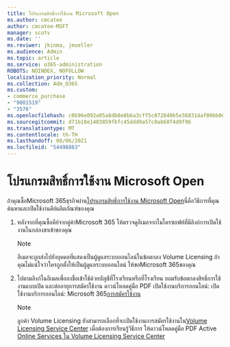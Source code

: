 ```yaml
---
title: โปรแกรมสิทธิ์การใช้งาน Microsoft Open
ms.author: cmcatee
author: cmcatee-MSFT
manager: scotv
ms.date: ''
ms.reviwer: jkinma, jmueller
ms.audience: Admin
ms.topic: article
ms.service: o365-administration
ROBOTS: NOINDEX, NOFOLLOW
localization_priority: Normal
ms.collection: Adm_O365
ms.custom:
- commerce_purchase
- "9001519"
- "3576"
ms.openlocfilehash: c0b96e092a05a8db8e8b6a3cff5c072840b5e368314af00bb065e03149df6b60
ms.sourcegitcommit: d71b18e1403859fbfc45ddd9a57c8ab68f4d9f96
ms.translationtype: MT
ms.contentlocale: th-TH
ms.lasthandoff: 08/06/2021
ms.locfileid: "54498883"
---
```

# <a name="microsoft-open-license-program"></a>โปรแกรมสิทธิ์การใช้งาน Microsoft Open

ถ้าคุณซื้อMicrosoft 365ธุรกิจผ่าน[โปรแกรมสิทธิ์การใช้งาน Microsoft Open](https://go.microsoft.com/fwlink/p/?LinkID=613298)นี่คือวิธีการที่คุณค้นหาและเปิดใช้งานคีย์ผลิตภัณฑ์ของคุณ

1. หลังจากที่คุณซื้อคีย์จากคู่ค้าMicrosoft 365 ให้ตรวจดูอีเมลจากไมโครซอฟท์ที่มีลิงก์การเปิดใช้งานในกล่องขาเข้าของคุณ

    > [!NOTE]
    > อีเมลจะถูกส่งไปยังบุคคลที่แสดงเป็นผู้ดูแลระบบออนไลน์ในข้อตกลง Volume Licensing ถ้าคุณไม่แน่ใจว่าใครถูกตั้งให้เป็นผู้ดูแลระบบออนไลน์ ให้ขอMicrosoft 365ของคุณ
1. ไปตามลิงก์ในอีเมลเพื่อลงชื่อเข้าใช้ด้วยบัญชีที่โรงเรียนหรือที่โรงเรียน ยอมรับข้อตกลงสิทธิ์การใช้งานแบบเปิด และต่ออายุการสมัครใช้งาน ดาวน์โหลดคู่มือ PDF เปิดใช้งานบริการออนไลน์: เปิดใช้งานบริการออนไลน์: Microsoft 365[การสมัครใช้งาน](https://go.microsoft.com/fwlink/p/?LinkId=618100)

    > [!NOTE]
    > ลูกค้า Volume Licensing ยังสามารถเลือกที่จะเปิดใช้งานการสมัครใช้งานใน[Volume Licensing Service Center](https://go.microsoft.com/fwlink/p/?LinkID=282016) เมื่อต้องการเรียนรู้วิธีการ ให้ดาวน์โหลดคู่มือ PDF Active [Online Services ใน Volume Licensing Service Center](https://go.microsoft.com/fwlink/p/?LinkId=618096)
